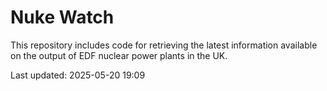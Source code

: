 # Nuke Watch

This repository includes code for retrieving the latest information available on the output of EDF nuclear power plants in the UK.

Last updated: 2025-05-20 19:09